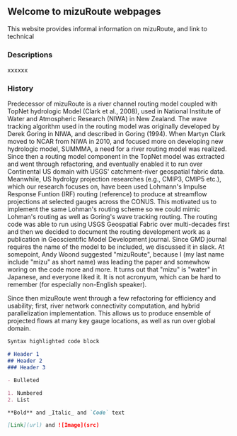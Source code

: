## Welcome to mizuRoute webpages 

This website provides informal information on mizuRoute, and link to technical  

### Descriptions

xxxxxx

### History

Predecessor of mizuRoute is a river channel routing model coupled with TopNet hydrologic Model (Clark et al., 2008), used in National Institute of Water and Atmospheric Research (NIWA) in New Zealand. 
The wave tracking algorithm used in the routing model was originally developed by Derek Goring in NIWA, and described in Goring (1994). When Martyn Clark moved to NCAR from NIWA in 2010, and focused more on developing new hydrologic model, SUMMMA, 
a need for a river routing model was realized. Since then a routing model component in the TopNet model was extracted and went through refactoring, and eventually enabled it to run over Continental US domain with USGS' catchment-river geospatial fabric data. 
Meanwhile, US hydrolgy projection researches (e.g., CMIP3, CMIP5 etc.), which our research focuses on, have been used Lohmann's Impulse Response Funtion (IRF) routing (reference) to produce at streamflow projections at selected gauges across the CONUS. 
This motivated us to implement the same Lohman's routing scheme so we could mimic Lohman's routing as well as Goring's wave tracking routing. The routing code was able to run using USGS Geospatial Fabric over multi-decades first and then we decided to document the routing development work as a publication in Geoscientific Model Development journal.
Since GMD journal requires the name of the model to be included, we discussed it in slack. 
At somepoint, Andy Woond suggested "mizuRoute", because I (my last name include "mizu" as short name) was leading the paper and somewhow woring on the code more and more. It turns out that "mizu" is "water" in Japanese, and everyone liked it. It is not acronyum, which can be hard to remember (for especially non-English speaker).
 
Since then mizuRoute went through a few refactoring for efficiency and usability; first, river network connectivity computation, and hybrid parallelization implementation. This allows us to produce ensemble of projected flows at many key gauge locations, as well as run over global domain.


```markdown
Syntax highlighted code block

# Header 1
## Header 2
### Header 3

- Bulleted

1. Numbered
2. List

**Bold** and _Italic_ and `Code` text

[Link](url) and ![Image](src)
```
